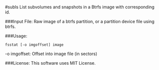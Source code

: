 #subls
List subvolumes and snapshots in a Btrfs image with corresponding id.

###Input File:
Raw image of a btrfs partition, or a partition device file using btrfs.

###Usage:
```
fsstat [-o imgoffset] image
```

-o imgoffset: Offset into image file (in sectors)

###License:
This software uses MIT License.